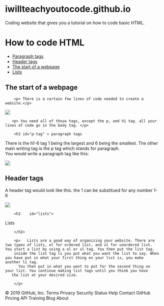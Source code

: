 # iwillteachyoutocode.github.io
Coding website that gives you a tutorial on how to code basic HTML.
<!DOCTYPE html>
<html>
    <head>
        <meta charset="utf-8">
        <title>LEARN TO CODE</title>
    </head>
    <body>
    
<h1>How to  code HTML</h1>
<ul>


<li>  <a href="#p-tag">     Paragraph tags  </a>     </li>
  <li> <a href="#h-tag">      Header tags </a>  </li>
<li>  <a href="#start">   The start of a webpage  </a>      </li>
 <a href="#lists">   <li>  
    Lists
     </li>  </a>
  </ul>
<h2 id="start"> The start of a webpage</h2>


   
        <p> There is a certain few lines of code needed to create a website.</p>

<img src="https://ka-perseus-images.s3.amazonaws.com/a88dceb91dbddc6f1c031bf92bedb90afca3ff05.png">   
        
        
       <p> You need all of those tags, except the p, and h1 tag. all your lines of code go in the body tag. </p> 
        
        <h2 id="p-tag" > paragraph tags
    
    
    
     
</h2><p>  There is the h1-6 tag 1 being the largest and 6 being the smallest. The other main writing tag is the p tag which stands for paragraph.
    <br>    You would write a paragraph tag  like this: <br> 

    
    
</p>

<img src="https://ka-perseus-images.s3.amazonaws.com/2b914caea7fdf9df8ff30e4780096d38624cab4f.png">  
        <h2 id ="h-tag">Header tags </h2>
<p>A header tag would look like this. the 1 can be substitued for any number 1-6</p>

<img   src="https://www.raybriant.com/wp-content/uploads/2011/09/heading-tags.gif">
        

        <h2    id="lists">
 Lists       
        
        
        </h2>

        <p>   Lists are a good way of organizing your website. There are two types of lists, ol for ordered list, and ul for unordered list. You start a list by using a ol or ul tag. You then put the list tag.
        inside the list tag li you put what you want the list to say. When you have put in what your first thing on your list is, you make another li tag. 
          You then put in what you want to put for the second thing on your list. You continue making list tags until you think you have
       the list at your desired size.
        
        </p>
        
        
        
        
        
        
        
        
        
        
        





  </body>
</html>
© 2019 GitHub, Inc.
Terms
Privacy
Security
Status
Help
Contact GitHub
Pricing
API
Training
Blog
About
